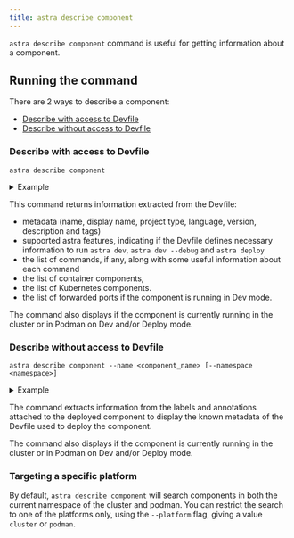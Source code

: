 ```yaml
---
title: astra describe component
---
```


`astra describe component` command is useful for getting information about a component. 

## Running the command
There are 2 ways to describe a component:
- [Describe with access to Devfile](#describe-with-access-to-devfile)
- [Describe without access to Devfile](#describe-without-access-to-devfile)

### Describe with access to Devfile
```shell
astra describe component
```
<details>
<summary>Example</summary>

```shell
$ astra describe component
Name: my-nodejs
Display Name: Node.js Runtime
Project Type: nodejs
Language: javascript
Version: 1.0.1
Description: Stack with Node.js 14
Tags: NodeJS, Express, ubi8

Running in: Deploy

Supported astra features:
•  Dev: true
•  Deploy: true
•  Debug: true

Commands:
 •  my-install
      Type: exec
      Group: build
      Command Line: "npm install"
      Component: runtime
      Component Type: container
 •  my-run
      Type: exec
      Group: run
      Command Line: "npm start"
      Component: runtime
      Component Type: container
 •  build-image
      Type: apply
      Component: prod-image
      Component Type: image
      Image Name: devfile-nodejs-deploy:latest
 •  deploy-deployment
      Type: apply
      Component: outerloop-deploy
      Component Type: kubernetes
 •  deploy
      Type: composite
      Group: deploy

Container components:
•  runtime

Kubernetes components:
 •  outerloop-deployment
 •  outerloop-service
 •  outerloop-url-ingress
 •  outerloop-url-route

Kubernetes Ingresses:
 •  my-nodejs-app: nodejs.example.com/
 •  my-nodejs-app: nodejs.example.com/foo

Kubernetes Routes:
 •  my-nodejs-app: my-nodejs-app-phmartin-crt-dev.apps.sandbox-m2.ll9k.p1.openshiftapps.com/testpath

```
</details>

This command returns information extracted from the Devfile:
- metadata (name, display name, project type, language, version, description and tags)
- supported astra features, indicating if the Devfile defines necessary information to run `astra dev`, `astra dev --debug` and `astra deploy`
- the list of commands, if any, along with some useful information about each command
- the list of container components,
- the list of Kubernetes components.
- the list of forwarded ports if the component is running in Dev mode.

The command also displays if the component is currently running in the cluster or in Podman on Dev and/or Deploy mode.

### Describe without access to Devfile

```shell
astra describe component --name <component_name> [--namespace <namespace>]
```
<details>
<summary>Example</summary>

```shell
$ astra describe component --name my-nodejs
Name: my-nodejs
Display Name: Unknown
Project Type: nodejs
Language: Unknown
Version: Unknown
Description: Unknown
Tags: 

Running in: Deploy

Supported astra features:
 •  Dev: Unknown
 •  Deploy: Unknown
 •  Debug: Unknown

Kubernetes Ingresses:
 •  my-nodejs-app: nodejs.example.com/
 •  my-nodejs-app: nodejs.example.com/foo

Kubernetes Routes:
 •  my-nodejs-app: my-nodejs-app-phmartin-crt-dev.apps.sandbox-m2.ll9k.p1.openshiftapps.com/testpath

```
</details>

The command extracts information from the labels and annotations attached to the deployed component to display the known metadata of the Devfile used to deploy the component.

The command also displays if the component is currently running in the cluster or in Podman on Dev and/or Deploy mode.

### Targeting a specific platform

By default, `astra describe component` will search components in both the current namespace of the cluster and podman. You can restrict the search to one of the platforms only, using the `--platform` flag, giving a value `cluster` or `podman`.
